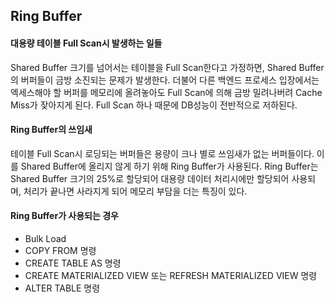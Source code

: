 ## Ring Buffer

#### 대용량 테이블 Full Scan시 발생하는 일들
Shared Buffer 크기를 넘어서는 테이블을 Full Scan한다고 가정하면, Shared Buffer의 버퍼들이
금방 소진되는 문제가 발생한다. 더불어 다른 백엔드 프로세스 입장에서는 엑세스해야 할 버퍼를 메모리에 올려놓아도
Full Scan에 의해 금방 밀려나버려 Cache Miss가 잦아지게 된다. Full Scan 하나 때문에 DB성능이 전반적으로
저하된다.

#### Ring Buffer의 쓰임새
테이블 Full Scan시 로딩되는 버퍼들은 용량이 크나 별로 쓰임새가 없는 버퍼들이다. 이를 Shared Buffer에 올리지 않게
하기 위해 Ring Buffer가 사용된다. Ring Buffer는 Shared Buffer 크기의 25%로 할당되어 대용량 데이터 처리시에만
할당되어 사용되며, 처리가 끝나면 사라지게 되어 메모리 부담을 더는 특징이 있다.

#### Ring Buffer가 사용되는 경우
- Bulk Load
- COPY FROM 명령
- CREATE TABLE AS 명령
- CREATE MATERIALIZED VIEW 또는 REFRESH MATERIALIZED VIEW 명령
- ALTER TABLE 명령

